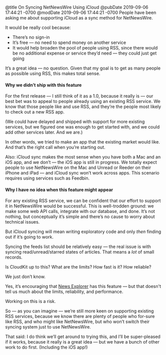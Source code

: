 @title On Syncing NetNewsWire Using iCloud
@pubDate 2019-09-06 17:44:21 -0700
@modDate 2019-09-06 17:44:21 -0700
People have been asking me about supporting iCloud as a sync method for NetNewsWire.

It would be really cool because:

* There’s no sign-in
* It’s free — no need to spend money on another service
* It would help broaden the pool of people using RSS, since there would be no additional expense or service they’d need — they could just get going

It’s a great idea — no question. Given that my goal is to get as many people as possible using RSS, this makes total sense.

#### Why we didn’t ship with this feature

For the first release — I still think of it as a 1.0, because it really is — our best bet was to appeal to people already using an existing RSS service. We know that those people like and use RSS, and they’re the people most likely to check out a new RSS app.

(We could have delayed and shipped with support for more existing services, but we figured one was enough to get started with, and we could add other services later. And we are.)

In other words, we tried to make an app that the existing market would like. And that’s the right call when you’re starting out.

Also: iCloud sync makes the most sense when you have both a Mac and an iOS app, and we don’t — the iOS app is still in progress. We totally expect people to use NetNewsWire on the Mac and Unread or Reeder on their iPhone and iPad — and iCloud sync won’t work across apps. This scenario requires using services such as Feedbin.

#### Why I have no idea when this feature might appear

For any existing RSS service, we can be confident that our effort to support it in NetNewsWire would be successful. This is well-trodden ground: we make some web API calls, integrate with our database, and done. It’s not nothing, but conceptually it’s simple and there’s no cause to worry about technical issues.

But iCloud syncing will mean writing exploratory code and only *then* finding out if it’s going to work.

Syncing the feeds list should be relatively easy — the real issue is with syncing read/unread/starred states of articles. That means a *lot* of small records.

Is CloudKit up to this? What are the limits? How fast is it? How reliable?

We just don’t know.

Yes, it’s encouraging that [News Explorer](https://betamagic.nl/products/newsexplorer.html) has this feature — but that doesn't tell us much about the limits, reliability, and performance.

Working on this is a risk.

So — as you can imagine — we’re still more keen on supporting existing RSS services, because we know there are plenty of people who for-sure like RSS, and who might like NetNewsWire, but who won’t switch their syncing system just to use NetNewsWire.

That said: I do think we’ll get around to trying this, and I’ll be super-pleased if it works, because it really is a great idea — but we have a bunch of other work to do first. (Including the iOS app!)
